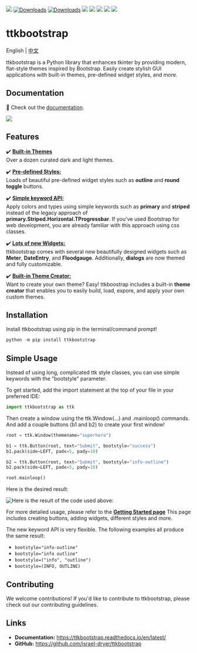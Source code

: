 ![](https://img.shields.io/github/release/israel-dryer/ttkbootstrap.svg)
[![Downloads](https://pepy.tech/badge/ttkbootstrap)](https://pepy.tech/project/ttkbootstrap)
[![Downloads](https://pepy.tech/badge/ttkbootstrap/month)](https://pepy.tech/project/ttkbootstrap)
![](https://img.shields.io/github/issues/israel-dryer/ttkbootstrap.svg)
![](https://img.shields.io/github/issues-closed/israel-dryer/ttkbootstrap.svg)
![](https://img.shields.io/github/license/israel-dryer/ttkbootstrap.svg)
![](https://img.shields.io/github/stars/israel-dryer/ttkbootstrap.svg)
![](https://img.shields.io/github/forks/israel-dryer/ttkbootstrap.svg)

# ttkbootstrap
English | [中文](README_zh.md)

ttkbootstrap is a Python library that enhances tkinter by providing modern, flat-style themes inspired by Bootstrap. Easily create stylish GUI applications with built-in themes, pre-defined widget styles, and more.

## Documentation
👀 Check out the [documentation](https://ttkbootstrap.readthedocs.io/en/latest/).


![](https://raw.githubusercontent.com/israel-dryer/ttkbootstrap/master/docs/assets/themes/themes.gif)

## Features

✔️ [**Built-in Themes**](https://ttkbootstrap.readthedocs.io/en/latest/themes/)   
Over a dozen curated dark and light themes.

✔️ [**Pre-defined Styles:**](https://ttkbootstrap.readthedocs.io/en/latest/styleguide/)  
Loads of beautiful pre-defined widget styles such as **outline** and **round toggle** buttons.

✔️ [**Simple keyword API:**](https://ttkbootstrap.readthedocs.io/en/latest/gettingstarted/tutorial/#use-themed-widgets)  
Apply colors and types using simple keywords such as **primary** and **striped** instead of the legacy approach of **primary.Striped.Horizontal.TProgressbar**. If you've used Bootstrap for web development, you are already familiar with this approach using css classes.

✔️ [**Lots of new Widgets:**](https://ttkbootstrap.readthedocs.io/en/latest/api/widgets/dateentry/)  
ttkbootstrap comes with several new beautifully designed widgets such as **Meter**, **DateEntry**, and **Floodgauge**. Additionally, **dialogs** are now themed and fully customizable.

✔️ [**Built-in Theme Creator:**](https://ttkbootstrap.readthedocs.io/en/latest/themes/themecreator/)  
Want to create your own theme? Easy! ttkboostrap includes a built-in **theme creator** that enables you to easily build, load, expore, and apply your own custom themes.

## Installation
Install ttkbootstrap using pip in the terminal/command prompt!

```python
python -m pip install ttkbootstrap
```

## Simple Usage
Instead of using long, complicated ttk style classes, you can use simple keywords with the "bootstyle" parameter.

To get started, add the import statement at the top of your file in your preferred IDE:
```python
import ttkbootstrap as ttk
```

Then create a window using the ttk.Window(...) and .mainloop() commands.
And add a couple buttons (b1 and b2) to create your first window!
```python
root = ttk.Window(themename="superhero")

b1 = ttk.Button(root, text="Submit", bootstyle="success")
b1.pack(side=LEFT, padx=5, pady=10)

b2 = ttk.Button(root, text="Submit", bootstyle="info-outline")
b2.pack(side=LEFT, padx=5, pady=10)

root.mainloop()
```
Here is the desired result:


![Here is the result of the code used above:](beginningresult.png)

For more detailed usage, please refer to the [**Getting Started page**](https://ttkbootstrap.readthedocs.io/en/latest/gettingstarted/tutorial/)
This page includes creating buttons, adding widgets, different styles and more. 

The new keyword API is very flexible. The following examples all produce the same result:
- `bootstyle="info-outline"`
- `bootstyle="info outline"`
- `bootstyle=("info", "outline")`
- `bootstyle=(INFO, OUTLINE)`

## Contributing
We welcome contributions! If you'd like to contribute to ttkbootstrap, please check out our contributing guidelines.

## Links
- **Documentation:** https://ttkbootstrap.readthedocs.io/en/latest/  
- **GitHub:** https://github.com/israel-dryer/ttkbootstrap
